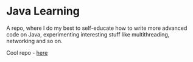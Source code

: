 # Java Learning

A repo, where I do my best to self-educate how to write more advanced code on Java, experimenting interesting stuff like multithreading, networking and so on.

Cool repo - [here](https://github.com/fmi/java-course)
